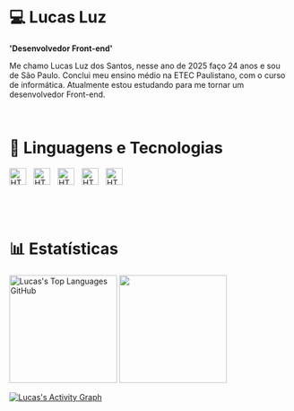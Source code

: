 # 💻 Lucas Luz

**'Desenvolvedor Front-end'**

Me chamo Lucas Luz dos Santos, nesse ano de 2025 faço 24 anos e sou de São Paulo. Conclui meu ensino médio na ETEC Paulistano, com o curso de informática. Atualmente estou estudando para me tornar um desenvolvedor Front-end.

<br/>

# 🧾 Linguagens e Tecnologias

<p>
    <img
        align="left"
        alt="HTML"
        title="HTML"
        width="30px"
        style="padding-right: 10px"
        src="https://cdn.jsdelivr.net/gh/devicons/devicon@latest/icons/html5/html5-original.svg"
     />
    <img 
        align="left"
        alt="HTML"
        title="HTML"
        width="30px"
        style="padding-right: 10px"
        src="https://cdn.jsdelivr.net/gh/devicons/devicon@latest/icons/css3/css3-original.svg" 
    />
    <img 
        align="left"
        alt="HTML"
        title="HTML"
        width="30px"
        style="padding-right: 10px"
        src="https://cdn.jsdelivr.net/gh/devicons/devicon@latest/icons/javascript/javascript-original.svg" 
    />
    <img 
        align="left"
        alt="HTML"
        title="HTML"
        width="30px"
        style="padding-right: 10px"
        src="https://cdn.jsdelivr.net/gh/devicons/devicon@latest/icons/git/git-original.svg" 
    />
    <img 
        align="left"
        alt="HTML"
        title="HTML"
        width="30px"
        style="padding-right: 10px"
        src="https://cdn.jsdelivr.net/gh/devicons/devicon@latest/icons/linux/linux-original.svg" 
    />
</p>

<br/>
<br/>
<br/>
<br/>
<br/>

# 📊 Estatísticas

<div align="left">
    <img height="192px" alt="Lucas's Top Languages GitHub" src="https://github-readme-stats.vercel.app/api/top-langs/?username=lucasluz001&theme=transparent&title_color=034C8C&color=000000&text_color=000000&hide_border=true&text_bold=true&layout=compact"weight=41% height="192px"/>
        <img height="192px" src="https://github-readme-stats.vercel.app/api?username=lucasluz001&theme=transparent&rank_icon=github&title_color=034C8C&color=000000&text_color=000000&hide_border=true&custom_title=GitHub⠀Stats&show_icons=true"/>
</div>

<a href="https://github.com/K1rsN7/K1rsN7"><img alt="Lucas's Activity Graph" src="https://github-readme-activity-graph.vercel.app/graph/?username=lucasluz001&bg_color=RRGGBBAA&title_color=84C2C0&color=84C2C0&line=84C2C0&point=DEDEDE&hide_border=true&custom_title=Contribution⠀Graph" /></a>
